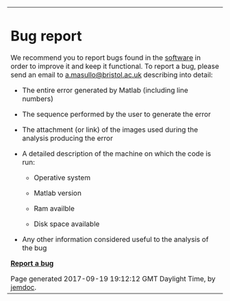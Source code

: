 <html xmlns="http://www.w3.org/1999/xhtml" xml:lang="en">
<head>
<meta name="generator" content="jemdoc, see http://jemdoc.jaboc.net/" />
<meta http-equiv="Content-Type" content="text/html;charset=utf-8" />
<link rel="stylesheet" href="jemdoc.css" type="text/css" />
<link rel="stylesheet" href="custom.css" type="text/css" />
</head>
<body>
<table summary="Table for page layout." id="tlayout">
<tr valign="top">
<td id="layout-content">
<div id="toptitle">
<h1>Bug report</h1>
</div>
<p>We recommend you to report bugs found in the <a href="download.MD">software</a> in order to improve it and keep it functional. To report a bug, please send an email to <a href="mailto:a.masullo@bristol.ac.uk">a.masullo@bristol.ac.uk</a> describing into detail:</p>
<ul>
<li><p>The entire error generated by Matlab (including line numbers)</p>
</li>
<li><p>The sequence performed by the user to generate the error</p>
</li>
<li><p>The attachment (or link) of the images used during the analysis producing the error</p>
</li>
<li><p>A detailed description of the machine on which the code is run:</p>
<ul>
<li><p>Operative system</p>
</li>
<li><p>Matlab version</p>
</li>
<li><p>Ram availble</p>
</li>
<li><p>Disk space available</p>
</li></ul>
</li>
<li><p>Any other information considered useful to the analysis of the bug</p>
</li>
</ul>
<p><a href="mailto:a.masullo@bristol.ac.uk"><b>Report a bug</b></a></p>
<div id="footer">
<div id="footer-text">
Page generated 2017-09-19 19:12:12 GMT Daylight Time, by <a href="http://jemdoc.jaboc.net/">jemdoc</a>.
</div>
</div>
</td>
</tr>
</table>
</body>
</html>
